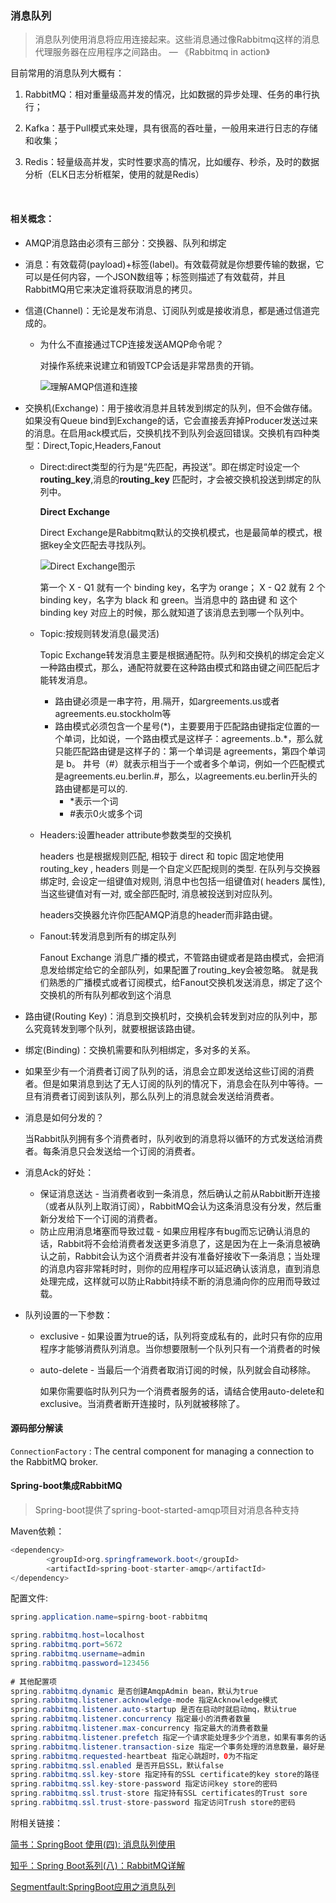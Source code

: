 ### 消息队列

> 消息队列使用消息将应用连接起来。这些消息通过像Rabbitmq这样的消息代理服务器在应用程序之间路由。   — 《Rabbitmq in action》

目前常用的消息队列大概有：

1. RabbitMQ：相对重量级高并发的情况，比如数据的异步处理、任务的串行执行；

2. Kafka：基于Pull模式来处理，具有很高的吞吐量，一般用来进行日志的存储和收集；

3. Redis：轻量级高并发，实时性要求高的情况，比如缓存、秒杀，及时的数据分析（ELK日志分析框架，使用的就是Redis）

   ​


#### 相关概念：

- AMQP消息路由必须有三部分：交换器、队列和绑定

- 消息：有效载荷(payload)+标签(label)。有效载荷就是你想要传输的数据，它可以是任何内容，一个JSON数组等；标签则描述了有效载荷，并且RabbitMQ用它来决定谁将获取消息的拷贝。

- 信道(Channel)：无论是发布消息、订阅队列或是接收消息，都是通过信道完成的。

  - 为什么不直接通过TCP连接发送AMQP命令呢？

    对操作系统来说建立和销毁TCP会话是非常昂贵的开销。

    ![理解AMQP信道和连接](http://wangnan.tech/post/rabbitMQ-producer-consumer/01.png)

- 交换机(Exchange)：用于接收消息并且转发到绑定的队列，但不会做存储。如果没有Queue bind到Exchange的话，它会直接丢弃掉Producer发送过来的消息。在启用ack模式后，交换机找不到队列会返回错误。交换机有四种类型：Direct,Topic,Headers,Fanout

  - Direct:direct类型的行为是“先匹配，再投送”。即在绑定时设定一个**routing_key**,消息的**routing_key** 匹配时，才会被交换机投送到绑定的队列中。

    **Direct Exchange**

    Direct Exchange是Rabbitmq默认的交换机模式，也是最简单的模式，根据key全文匹配去寻找队列。

    ![Direct Exchange图示](https://pic1.zhimg.com/v2-46fa7fea1bdd1ae6959f43125a6b9194_b.png)

    第一个 X - Q1 就有一个 binding key，名字为 orange； X - Q2 就有 2 个 binding key，名字为 black 和 green。当消息中的 路由键 和 这个 binding key 对应上的时候，那么就知道了该消息去到哪一个队列中。

  - Topic:按规则转发消息(最灵活)

    Topic Exchange转发消息主要是根据通配符。队列和交换机的绑定会定义一种路由模式，那么，通配符就要在这种路由模式和路由键之间匹配后才能转发消息。

    - 路由键必须是一串字符，用.隔开，如argreements.us或者agreements.eu.stockholm等
    - 路由模式必须包含一个星号(*)，主要要用于匹配路由键指定位置的一个单词，比如说，一个路由模式是这样子：agreements..b.\*，那么就只能匹配路由键是这样子的：第一个单词是 agreements，第四个单词是 b。 井号（#）就表示相当于一个或者多个单词，例如一个匹配模式是agreements.eu.berlin.#，那么，以agreements.eu.berlin开头的路由键都是可以的.
      - *表示一个词
      - \#表示0火或多个词

  - Headers:设置header attribute参数类型的交换机

    headers 也是根据规则匹配, 相较于 direct 和 topic 固定地使用 routing_key , headers 则是一个自定义匹配规则的类型. 在队列与交换器绑定时, 会设定一组键值对规则, 消息中也包括一组键值对( headers 属性), 当这些键值对有一对, 或全部匹配时, 消息被投送到对应队列。

    headers交换器允许你匹配AMQP消息的header而非路由键。

  - Fanout:转发消息到所有的绑定队列

    Fanout Exchange 消息广播的模式，不管路由键或者是路由模式，会把消息发给绑定给它的全部队列，如果配置了routing_key会被忽略。 就是我们熟悉的广播模式或者订阅模式，给Fanout交换机发送消息，绑定了这个交换机的所有队列都收到这个消息

- 路由键(Routing Key)：消息到交换机时，交换机会转发到对应的队列中，那么究竟转发到哪个队列，就要根据该路由键。

- 绑定(Binding)：交换机需要和队列相绑定，多对多的关系。

- 如果至少有一个消费者订阅了队列的话，消息会立即发送给这些订阅的消费者。但是如果消息到达了无人订阅的队列的情况下，消息会在队列中等待。一旦有消费者订阅到该队列，那么队列上的消息就会发送给消费者。

- 消息是如何分发的？

  当Rabbit队列拥有多个消费者时，队列收到的消息将以循环的方式发送给消费者。每条消息只会发送给一个订阅的消费者。

- 消息Ack的好处：

  - 保证消息送达 - 当消费者收到一条消息，然后确认之前从Rabbit断开连接（或者从队列上取消订阅），RabbitMQ会认为这条消息没有分发，然后重新分发给下一个订阅的消费者。
  - 防止应用消息堵塞而导致过载 - 如果应用程序有bug而忘记确认消息的话，Rabbit将不会给消费者发送更多消息了，这是因为在上一条消息被确认之前，Rabbit会认为这个消费者并没有准备好接收下一条消息；当处理的消息内容非常耗时时，则你的应用程序可以延迟确认该消息，直到消息处理完成，这样就可以防止Rabbit持续不断的消息涌向你的应用而导致过载。

- 队列设置的一下参数：

  - exclusive - 如果设置为true的话，队列将变成私有的，此时只有你的应用程序才能够消费队列消息。当你想要限制一个队列只有一个消费者的时候

  - auto-delete - 当最后一个消费者取消订阅的时候，队列就会自动移除。

    如果你需要临时队列只为一个消费者服务的话，请结合使用auto-delete和exclusive。当消费者断开连接时，队列就被移除了。




#### 源码部分解读

`ConnectionFactory` : The central component for managing a connection to the RabbitMQ broker.





#### Spring-boot集成RabbitMQ

> Spring-boot提供了spring-boot-started-amqp项目对消息各种支持

Maven依赖：

```java
<dependency>
		<groupId>org.springframework.boot</groupId>
		<artifactId>spring-boot-starter-amqp</artifactId>
</dependency>
```

配置文件:

```java
spring.application.name=spirng-boot-rabbitmq

spring.rabbitmq.host=localhost
spring.rabbitmq.port=5672
spring.rabbitmq.username=admin
spring.rabbitmq.password=123456
  
# 其他配置项
spring.rabbitmq.dynamic 是否创建AmqpAdmin bean，默认为true
spring.rabbitmq.listener.acknowledge-mode 指定Acknowledge模式
spring.rabbitmq.listener.auto-startup 是否在启动时就启动mq，默认true
spring.rabbitmq.listener.concurrency 指定最小的消费者数量
spring.rabbitmq.listener.max-concurrency 指定最大的消费者数量
spring.rabbitmq.listener.prefetch 指定一个请求能处理多少个消息，如果有事务的话，必须大于等于transaction数量
spring.rabbitmq.listener.transaction-size 指定一个事务处理的消息数量，最好是小于等于prefetch的数量
spring.rabbitmq.requested-heartbeat 指定心跳超时，0为不指定
spring.rabbitmq.ssl.enabled 是否开启SSL，默认false
spring.rabbitmq.ssl.key-store 指定持有的SSL certificate的key store的路径
spring.rabbitmq.ssl.key-store-password 指定访问key store的密码
spring.rabbitmq.ssl.trust-store 指定持有SSL certificates的Trust sore
spring.rabbitmq.ssl.trust-store-password 指定访问Trush store的密码
```




附相关链接：

[简书：SpringBoot 使用(四): 消息队列使用](http://www.jianshu.com/p/048e954dab40)

[知乎：Spring Boot系列(八)：RabbitMQ详解](https://zhuanlan.zhihu.com/p/25069044?refer=dreawer)

[Segmentfault:SpringBoot应用之消息队列](https://segmentfault.com/a/1190000004401870#articleHeader0)